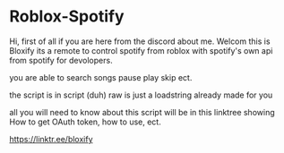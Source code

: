 # Roblox-Spotify

Hi, first of all if you are here from the discord about me. Welcom this is Bloxify its a remote to control spotify from roblox with spotify's own api from spotify for devolopers.

you are able to search songs pause play skip ect.

the script is in script (duh) raw is just a loadstring already made for you

all you will need to know about this script will be in this linktree showing How to get OAuth token, how to use, ect.

https://linktr.ee/bloxify
